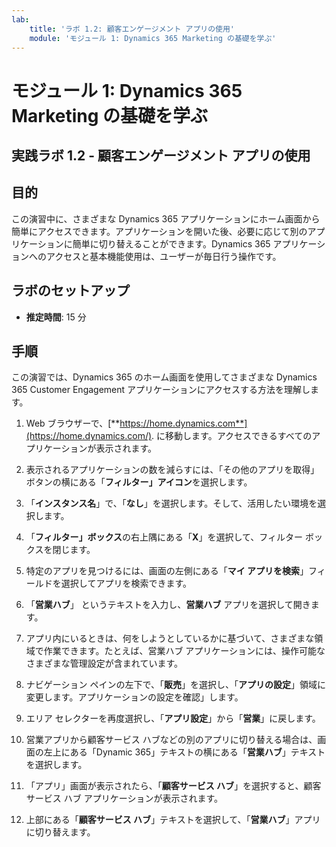 ```yaml
---
lab:
    title: 'ラボ 1.2: 顧客エンゲージメント アプリの使用'
    module: 'モジュール 1: Dynamics 365 Marketing の基礎を学ぶ'
---
```


モジュール 1: Dynamics 365 Marketing の基礎を学ぶ
========================

## 実践ラボ 1.2 - 顧客エンゲージメント アプリの使用 

## 目的

この演習中に、さまざまな Dynamics 365 アプリケーションにホーム画面から簡単にアクセスできます。アプリケーションを開いた後、必要に応じて別のアプリケーションに簡単に切り替えることができます。Dynamics 365 アプリケーションへのアクセスと基本機能使用は、ユーザーが毎日行う操作です。


## ラボのセットアップ

  - **推定時間**: 15 分

## 手順

この演習では、Dynamics 365 のホーム画面を使用してさまざまな Dynamics 365 Customer Engagement アプリケーションにアクセスする方法を理解します。 

1. Web ブラウザーで、[**https://home.dynamics.com**](https://home.dynamics.com/). に移動します。アクセスできるすべてのアプリケーションが表示されます。 

2. 表示されるアプリケーションの数を減らすには、「その他のアプリを取得」ボタンの横にある「**フィルター」アイコン**を選択します。 

3. 「**インスタンス名**」で、「**なし**」を選択します。そして、活用したい環境を選択します。 

4. 「**フィルター」ボックス**の右上隅にある「**X**」を選択して、フィルター ボックスを閉じます。 

5. 特定のアプリを見つけるには、画面の左側にある「**マイ アプリを検索**」フィールドを選択してアプリを検索できます。 

6. 「**営業ハブ**」 というテキストを入力し、**営業ハブ** アプリを選択して開きます。 

7. アプリ内にいるときは、何をしようとしているかに基づいて、さまざまな領域で作業できます。たとえば、営業ハブ アプリケーションには、操作可能なさまざまな管理設定が含まれています。 

8. ナビゲーション ペインの左下で、「**販売**」を選択し、「**アプリの設定**」領域に変更します。アプリケーションの設定を確認」します。

9. エリア セレクターを再度選択し、「**アプリ設定**」から「**営業**」に戻します。

10. 営業アプリから顧客サービス ハブなどの別のアプリに切り替える場合は、画面の左上にある「Dynamic 365」テキストの横にある「**営業ハブ**」テキストを選択します。 

11. 「アプリ」画面が表示されたら、「**顧客サービス ハブ**」を選択すると、顧客サービス ハブ アプリケーションが表示されます。 

12. 上部にある「**顧客サービス ハブ**」テキストを選択して、「**営業ハブ**」アプリに切り替えます。 
